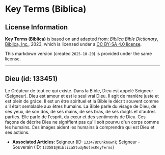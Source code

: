# Key Terms (Biblica)

## License Information

**Key Terms (Biblica)** is based on and adapted from: _Biblica Bible Dictionary_, [Biblica, Inc.](https://www.biblica.com/), 2023, which is licensed under a [CC BY-SA 4.0 license](https://creativecommons.org/licenses/by-sa/4.0/legalcode.en).

This markdown version (created `2025-10-20`) is provided under the same license.



--------------------------------

## Dieu (id: 133451)

Le Créateur de tout ce qui existe. Dans la Bible, Dieu est appelé Seigneur (Seigneur). Dieu est amour et est le seul vrai Dieu. Il agit de manière juste et est plein de grâce. Il est un être spirituel et la Bible le décrit souvent comme s'il était semblable aux êtres humains. La Bible parle du visage de Dieu, de ses yeux, de son dos, de ses mains, de ses bras, de ses doigts et d'autres parties. Elle parle de l'esprit, du cœur et des sentiments de Dieu. Ces façons de décrire Dieu ne signifient pas qu'il soit pourvu d'un corps comme les humains. Ces images aident les humains à comprendre qui est Dieu et ses actions.

* **Associated Articles:** Seigneur (ID: `133478@Unknown`); Seigneur - Souverain (ID: `133581@BiblicaStudyNotesKeyTerms`)

